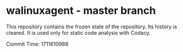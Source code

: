 # walinuxagent - master branch

This repository contains the frozen state of the repository.
Its history is cleared. It is used only for static code
analysis with Codacy.

Commit Time: 1711610988